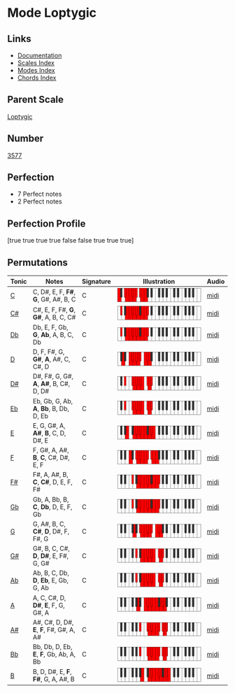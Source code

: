 # Mode Loptygic

## Links

- [Documentation](index.md)
- [Scales Index](Scales.md)
- [Modes Index](Modes.md)
- [Chords Index](Chords.md)

## Parent Scale

[Loptygic](ScaleLoptygic.md)

## Number

[3577](https://ianring.com/musictheory/scales/3577)

## Perfection

- 7 Perfect notes
- 2 Perfect notes

## Perfection Profile

[true true true true false false true true true]

## Permutations

| Tonic | Notes | Signature | Illustration | Audio |
|-------|-------|-----------|--------------|-------|
| [C](ModeCNaturalLoptygic.md) | C, D#, E, F, **F#**, **G**, G#, A#, B, C | C | ![CNaturalLoptygic](ModeCNaturalLoptygic.png) | [midi](https://github.com/edipermadi/music/blob/main/docs/ModeCNaturalLoptygic.mid?raw=true) |
| [C#](ModeCSharpLoptygic.md) | C#, E, F, F#, **G**, **G#**, A, B, C, C# | C | ![CSharpLoptygic](ModeCSharpLoptygic.png) | [midi](https://github.com/edipermadi/music/blob/main/docs/ModeCSharpLoptygic.mid?raw=true) |
| [Db](ModeDFlatLoptygic.md) | Db, E, F, Gb, **G**, **Ab**, A, B, C, Db | C | ![DFlatLoptygic](ModeDFlatLoptygic.png) | [midi](https://github.com/edipermadi/music/blob/main/docs/ModeDFlatLoptygic.mid?raw=true) |
| [D](ModeDNaturalLoptygic.md) | D, F, F#, G, **G#**, **A**, A#, C, C#, D | C | ![DNaturalLoptygic](ModeDNaturalLoptygic.png) | [midi](https://github.com/edipermadi/music/blob/main/docs/ModeDNaturalLoptygic.mid?raw=true) |
| [D#](ModeDSharpLoptygic.md) | D#, F#, G, G#, **A**, **A#**, B, C#, D, D# | C | ![DSharpLoptygic](ModeDSharpLoptygic.png) | [midi](https://github.com/edipermadi/music/blob/main/docs/ModeDSharpLoptygic.mid?raw=true) |
| [Eb](ModeEFlatLoptygic.md) | Eb, Gb, G, Ab, **A**, **Bb**, B, Db, D, Eb | C | ![EFlatLoptygic](ModeEFlatLoptygic.png) | [midi](https://github.com/edipermadi/music/blob/main/docs/ModeEFlatLoptygic.mid?raw=true) |
| [E](ModeENaturalLoptygic.md) | E, G, G#, A, **A#**, **B**, C, D, D#, E | C | ![ENaturalLoptygic](ModeENaturalLoptygic.png) | [midi](https://github.com/edipermadi/music/blob/main/docs/ModeENaturalLoptygic.mid?raw=true) |
| [F](ModeFNaturalLoptygic.md) | F, G#, A, A#, **B**, **C**, C#, D#, E, F | C | ![FNaturalLoptygic](ModeFNaturalLoptygic.png) | [midi](https://github.com/edipermadi/music/blob/main/docs/ModeFNaturalLoptygic.mid?raw=true) |
| [F#](ModeFSharpLoptygic.md) | F#, A, A#, B, **C**, **C#**, D, E, F, F# | C | ![FSharpLoptygic](ModeFSharpLoptygic.png) | [midi](https://github.com/edipermadi/music/blob/main/docs/ModeFSharpLoptygic.mid?raw=true) |
| [Gb](ModeGFlatLoptygic.md) | Gb, A, Bb, B, **C**, **Db**, D, E, F, Gb | C | ![GFlatLoptygic](ModeGFlatLoptygic.png) | [midi](https://github.com/edipermadi/music/blob/main/docs/ModeGFlatLoptygic.mid?raw=true) |
| [G](ModeGNaturalLoptygic.md) | G, A#, B, C, **C#**, **D**, D#, F, F#, G | C | ![GNaturalLoptygic](ModeGNaturalLoptygic.png) | [midi](https://github.com/edipermadi/music/blob/main/docs/ModeGNaturalLoptygic.mid?raw=true) |
| [G#](ModeGSharpLoptygic.md) | G#, B, C, C#, **D**, **D#**, E, F#, G, G# | C | ![GSharpLoptygic](ModeGSharpLoptygic.png) | [midi](https://github.com/edipermadi/music/blob/main/docs/ModeGSharpLoptygic.mid?raw=true) |
| [Ab](ModeAFlatLoptygic.md) | Ab, B, C, Db, **D**, **Eb**, E, Gb, G, Ab | C | ![AFlatLoptygic](ModeAFlatLoptygic.png) | [midi](https://github.com/edipermadi/music/blob/main/docs/ModeAFlatLoptygic.mid?raw=true) |
| [A](ModeANaturalLoptygic.md) | A, C, C#, D, **D#**, **E**, F, G, G#, A | C | ![ANaturalLoptygic](ModeANaturalLoptygic.png) | [midi](https://github.com/edipermadi/music/blob/main/docs/ModeANaturalLoptygic.mid?raw=true) |
| [A#](ModeASharpLoptygic.md) | A#, C#, D, D#, **E**, **F**, F#, G#, A, A# | C | ![ASharpLoptygic](ModeASharpLoptygic.png) | [midi](https://github.com/edipermadi/music/blob/main/docs/ModeASharpLoptygic.mid?raw=true) |
| [Bb](ModeBFlatLoptygic.md) | Bb, Db, D, Eb, **E**, **F**, Gb, Ab, A, Bb | C | ![BFlatLoptygic](ModeBFlatLoptygic.png) | [midi](https://github.com/edipermadi/music/blob/main/docs/ModeBFlatLoptygic.mid?raw=true) |
| [B](ModeBNaturalLoptygic.md) | B, D, D#, E, **F**, **F#**, G, A, A#, B | C | ![BNaturalLoptygic](ModeBNaturalLoptygic.png) | [midi](https://github.com/edipermadi/music/blob/main/docs/ModeBNaturalLoptygic.mid?raw=true) |
